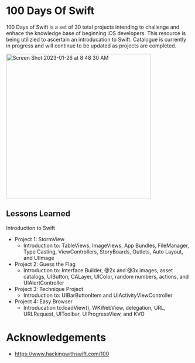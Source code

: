 # 100 Days Of Swift

100 Days of Swift is a set of 30 total projects intending to challenge and enhace the knowledge base of beginning iOS developers. This resource is being utilizied to ascertain an introducation to Swift. Catalogue is currently in progress and will continue to be updated as projects are completed.

<img width="395" alt="Screen Shot 2023-01-26 at 8 48 30 AM" src="https://user-images.githubusercontent.com/123313740/214866681-8aa38a2f-8be6-4476-95ce-02eb1befee1c.png">


## Lessons Learned 
Introduction to Swift
* Project 1: StormView 
  * Introduction to: TableViews, ImageViews, App Bundles, FileManager, Type Casting, ViewControllers, StoryBoards, Outlets, Auto Layout, and UIImage
* Project 2: Guess the Flag
  * Introduction to: Interface Builder, @2x and @3x images, asset catalogs, UIButton, CALayer, UIColor, random numbers, actions, and UIAlertController
* Project 3: Technique Project 
  * Introduction to: UIBarButtonItem and UIActivityViewController
* Project 4: Easy Browser 
  * Introducation to:loadView(), WKWebView, delegation, URL, URLRequest, UIToolbar, UIProgressView, and KVO
  
# Acknowledgements
* https://www.hackingwithswift.com/100

